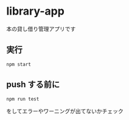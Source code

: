 # library-app

本の貸し借り管理アプリです

## 実行
```
npm start
```

## push する前に
```
npm run test
```
をしてエラーやワーニングが出てないかチェック
